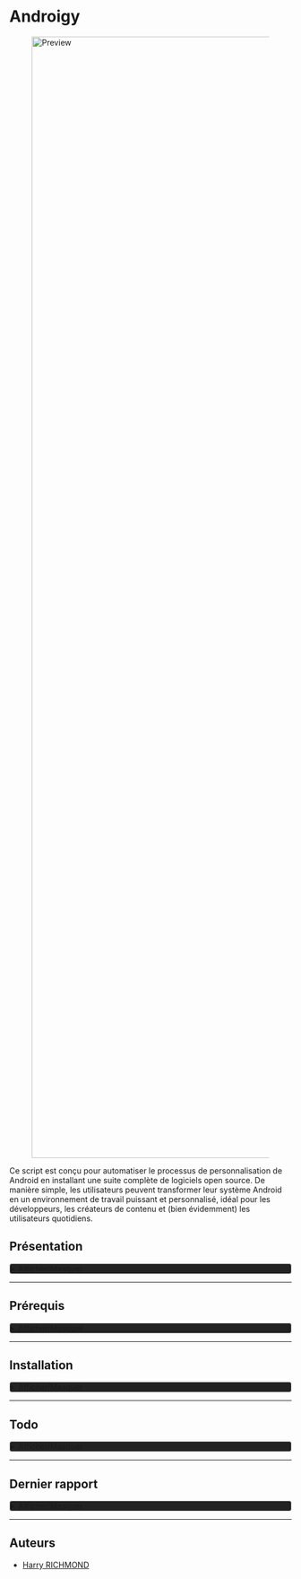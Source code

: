 # Androigy

<figure>
  <img src="./DATA/preview.gif" alt="Preview" style="height:50vh;">
  <figcaption></figcaption>
</figure>

Ce script est conçu pour automatiser le processus de personnalisation de Android en installant une suite complète de logiciels open source. De manière simple, les utilisateurs peuvent transformer leur système Android en un environnement de travail puissant et personnalisé, idéal pour les développeurs, les créateurs de contenu et (bien évidemment) les utilisateurs quotidiens.

## Présentation

<details style="background-color: #222222; border: 1px solid #ccc; border-radius: 4px;">
<summary>Afficher/Masquer</summary>

### Fonctionnalités

- **Installation Automatique** : Déployez votre environnement personnalisé sans intervention manuelle.
- **Suite Complète** : Le script inclut des logiciels pour le développement, la bureautique, le multimédia, et plus encore.
- **Open Source** : Tous les logiciels installés sont open source, garantissant transparence et respect de la vie privée.
- **Thème Préconfiguré** : Profitez d'un thème sobre et fonctionnel, conçu pour une expérience utilisateur optimale.

### Liste de logiciels

Une liste non exhaustive des logiciels inclus dans ce script :

- **Bureautique**: LibreOffice
- **Multimédia**: Kodi
- **Internet**: Vivaldi
- ...et beaucoup d'autres !

### Contributions

Les contributions sont les bienvenues ! Si vous avez des suggestions ou des améliorations, n'hésitez pas à soumettre une pull request ou à ouvrir une issue.

### License

Distribué sous la licence GPLv3. Voir `LICENSE` pour plus d'informations.

</details>

---

## Prérequis

<details style="background-color: #222222; border: 1px solid #ccc; border-radius: 4px;">
<summary>Afficher/Masquer</summary>

Il est recommandé d'utiliser Lineage mais tout version d'android A11+ Arm64 devrait fonctionner.
Voici les prérequis pour pouvoir installer Androigy.

- Avoir installé les outils adb sur votre ordinateur
- Avoir activé les options développeur sur votre appareil android
- Avoir activé le debug usb dans les options dévellopeur de votre appareil android
- Avoir son smartphone connecté à l'ordinateur en USB
- Bloquer Google Protect dans les options du play store

### Téléchargement

Depuis le terminal, on télécharge [la dernière release](https://github.com/RogerBytes/Androigy/releases/latest), la décompresse et on entre dans le dossier :

```bash
latest_url=$(curl -sL -w '%{url_effective}\n' https://github.com/RogerBytes/Androigy/releases/latest -o /dev/null)
download_url="${latest_url/tag\/v/download/v}/Androigy-${latest_url##*/}.tar.gz"
wget $download_url
file=$(find . -name 'Androigy*.tar.gz' -print -quit)
tar -xvf "$file"
folder_name=$(tar -tf "$file" | head -1 | cut -f1 -d"/")
rm $file
cd $folder_name
```

</details>

---

## Installation

<details style="background-color: #222222; border: 1px solid #ccc; border-radius: 4px;">
<summary>Afficher/Masquer</summary>

### Installation scriptée

Dans le terminal, dans le dossier extrait depuis l'archive (l'on y est déjà après avoir fait les prérequis)

```bash
./install.sh
```

### Installations manuelles

#### Grub Csutomizer

#### Derniers réglages

Sinon sur votre bureau 'clic droit' > personnaliser :
décochez "ajustement automatique", puis cliquez en bas sur "Paramètre du bureau"
Décochez le poste de travail et cochez le dossier personnel

Lancez Xpad une première fois depuis le menu.

Clic droit sur l’icône "préférences" dans l'onglet "au démarrage, cochez "Démarrer Xpad automatiquement après l'ouverture de session".

Votre installation est terminée !

</details>

---

## Todo

<details style="background-color: #222222; border: 1px solid #ccc; border-radius: 4px;">
<summary>Afficher/Masquer</summary>

1. Faire la todolist
2. Options de Kodi ecc

</details>

---

## Dernier rapport

<details style="background-color: #222222; border: 1px solid #ccc; border-radius: 4px;">
<summary>Afficher/Masquer</summary>

### Problèmes

Aucun

### Observations

RAS

</details>

---

## Auteurs

- [Harry RICHMOND](https://github.com/RogerBytes)
